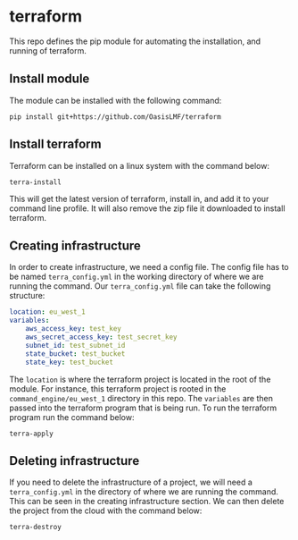 # terraform
This repo defines the pip module for automating the installation, and running of terraform. 

## Install module 
The module can be installed with the following command: 
```commandline
pip install git+https://github.com/OasisLMF/terraform
```

## Install terraform 
Terraform can be installed on a linux system with the command below:
```commandline
terra-install
```
This will get the latest version of terraform, install in, and add it to your command line profile. It will also 
remove the zip file it downloaded to install terraform.

## Creating infrastructure 
In order to create infrastructure, we need a config file. The config file has to be named ```terra_config.yml```
in the working directory of where we are running the command. Our ```terra_config.yml``` file can take the following 
structure:
```yaml
location: eu_west_1
variables:
    aws_access_key: test_key
    aws_secret_access_key: test_secret_key
    subnet_id: test_subnet_id
    state_bucket: test_bucket
    state_key: test_bucket
```
The ```location``` is where the terraform project is located in the root of the module. For instance, this terraform 
project is rooted in the ```command_engine/eu_west_1``` directory in this repo. The ```variables``` are then 
passed into the terraform program that is being run. To run the terraform program run the command below:
```commandline
terra-apply
```

## Deleting infrastructure 
If you need to delete the infrastructure of a project, we will need a ```terra_config.yml``` in the directory of where 
we are running the command. This can be seen in the creating infrastructure section. We can then delete the 
project from the cloud with the command below:
```commandline
terra-destroy
```
